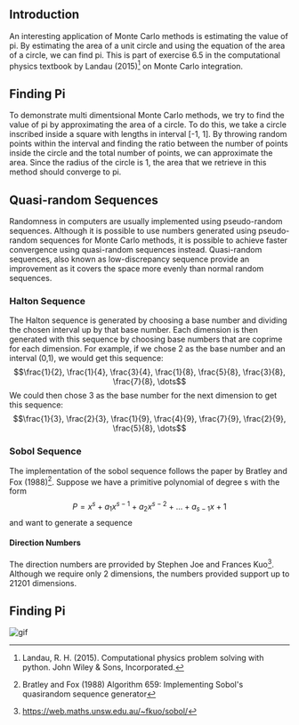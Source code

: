 ## Introduction
An interesting application of Monte Carlo methods is estimating the value of pi. By estimating the area of a unit circle and using the equation of the area of a circle, we can find pi. This is part of exercise 6.5 in the computational physics textbook by Landau (2015)[^1] on Monte Carlo integration.

## Finding Pi
To demonstrate multi dimentsional Monte Carlo methods, we try to find the value of pi by approximating the area of a circle. To do this, we take a circle inscribed inside a square with lengths in interval [-1, 1]. By throwing random points within the interval and finding the ratio between the number of points inside the circle and the total number of points, we can approximate the area. Since the radius of the circle is 1, the area that we retrieve in this method should converge to pi.

## Quasi-random Sequences
Randomness in computers are usually implemented using pseudo-random sequences. Although it is possible to use numbers generated using pseudo-random sequences for Monte Carlo methods, it is possible to achieve faster convergence using quasi-random sequences instead. Quasi-random sequences, also known as low-discrepancy sequence provide an improvement as it covers the space more evenly than normal random sequences.

### Halton Sequence
The Halton sequence is generated by choosing a base number and dividing the chosen interval up by that base number. Each dimension is then generated with this sequence by choosing base numbers that are coprime for each dimension. For example, if we chose 2 as the base number and an interval (0,1), we would get this sequence: 
$$\frac{1}{2}, \frac{1}{4}, \frac{3}{4}, \frac{1}{8}, \frac{5}{8}, \frac{3}{8}, \frac{7}{8}, \dots$$
We could then chose 3 as the base number for the next dimension to get this sequence:
$$\frac{1}{3}, \frac{2}{3}, \frac{1}{9}, \frac{4}{9}, \frac{7}{9}, \frac{2}{9}, \frac{5}{8}, \dots$$


### Sobol Sequence
The implementation of the sobol sequence follows the paper by Bratley and Fox (1988)[^2].
Suppose we have a primitive polynomial of degree s with the form 
$$P = x^s+a_1x^{s-1}+a_2x^{s-2}+\dots+a_{s-1}x+1$$
and want to generate a sequence 
$$$$

#### Direction Numbers
The direction numbers are prrovided by Stephen Joe and Frances Kuo[^3]. Although we require only 2 dimensions, the numbers provided support up to 21201 dimensions. 

## Finding Pi
![gif](media/monte-carlo2.gif)

[^1]: Landau, R. H. (2015). Computational physics problem solving with python. John Wiley & Sons, Incorporated. 

[^2]: Bratley and Fox (1988) Algorithm 659: Implementing Sobol's quasirandom sequence generator

[^3]: https://web.maths.unsw.edu.au/~fkuo/sobol/
